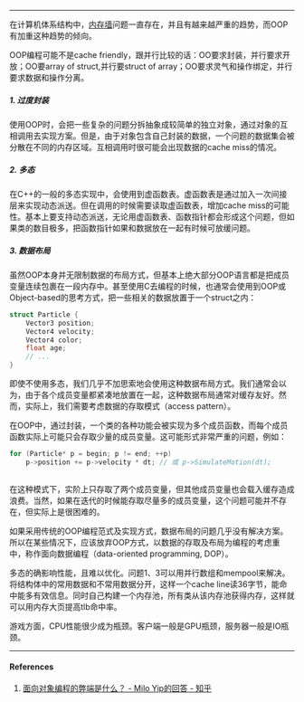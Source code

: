 
---

在计算机体系结构中，[内存墙](https://baike.baidu.com/item/%E5%86%85%E5%AD%98%E5%A2%99)问题一直存在，并且有越来越严重的趋势，而OOP有加重这种趋势的倾向。

OOP编程可能不是cache friendly，跟并行比较的话：OO要求封装，并行要求开放；OO要array of struct,并行要struct of array；OO要求灵气和操作绑定，并行要求数据和操作分离。

##### 1. 过度封装

使用OOP时，会把一些复杂的问题分拆抽象成较简单的独立对象，通过对象的互相调用去实现方案。但是，由于对象包含自己封装的数据，一个问题的数据集会被分散在不同的内存区域。互相调用时很可能会出现数据的cache miss的情况。

##### 2. 多态

在C++的一般的多态实现中，会使用到虚函数表。虚函数表是通过加入一次间接层来实现动态派送。但在调用的时候需要读取虚函数表，增加cache miss的可能性。基本上要支持动态派送，无论用虚函数表、函数指针都会形成这个问题，但如果类的数目极多，把函数指针如果和数据放在一起有时候可放缓问题。

##### 3. 数据布局

虽然OOP本身并无限制数据的布局方式，但基本上绝大部分OOP语言都是把成员变量连续包裹在一段内存中。甚至使用C去编程的时候，也通常会使用到OOP或Object-based的思考方式，把一些相关的数据放置于一个struct之内：

```cpp
struct Particle {
    Vector3 position;
    Vector4 velocity;
    Vector4 color;
    float age;
    // ...
}

```

即使不使用多态，我们几乎不加思索地会使用这种数据布局方式。我们通常会以为，由于各个成员变量都紧凑地放置在一起，这种数据布局通常对缓存友好。然而，实际上，我们需要考虑数据的存取模式（access pattern）。

在OOP中，通过封装，一个类的各种功能会被实现为多个成员函数，而每个成员函数实际上可能只会存取少量的成员变量。这可能形式非常严重的问题，例如：

```c++
for (Particle* p = begin; p != end; ++p)
    p->position += p->velocity * dt; // 或 p->SimulateMotion(dt);
    
```

在这种模式下，实阶上只存取了两个成员变量，但其他成员变量也会载入缓存造成浪费。当然，如果在迭代的时候能存取尽量多的成员变量，这个问题可能并不存在，但实际上是很困难的。

如果采用传统的OOP编程范式及实现方式，数据布局的问题几乎没有解决方案。所以在某些情况下，应该放弃OOP方式，以数据的存取及布局为编程的考虑重中，称作面向数据编程（data-oriented programming, DOP）。

多态的确影响性能，且难以优化。问题1、3可以用并行数组和mempool来解决。将结构体中的常用数据和不常用数据分开，这样一个cache line读36字节，能命中能多有效信息。同时自己构建一个内存池，所有类从该内存池获得内存，这样就可以用内存大页提高tlb命中率。

游戏方面，CPU性能很少成为瓶颈。客户端一般是GPU瓶颈，服务器一般是IO瓶颈。

---
#### References

1. [面向对象编程的弊端是什么？ - Milo Yip的回答 - 知乎](https://www.zhihu.com/question/20275578/answer/27046327)